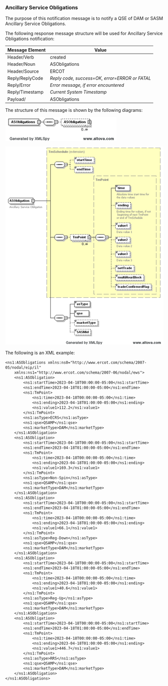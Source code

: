 ### Ancillary Service Obligations

The purpose of this notification message is to notify a QSE of DAM or
SASM Ancillary Service Obligations.

The following response message structure will be used for Ancillary
Service Obligations notification:

| <span class="mark">Message Element</span> | <span class="mark">Value</span>                |
|-------------------------------------------|------------------------------------------------|
| Header/Verb                               | created                                        |
| Header/Noun                               | ASObligations                                  |
| Header/Source                             | ERCOT                                          |
| Reply/ReplyCode                           | *Reply code, success=OK, error=ERROR or FATAL* |
| Reply/Error                               | *Error message, if error encountered*          |
| Reply/Timestamp                           | *Current System Timestamp*                     |
| Payload/                                  | ASObligations                                  |

The structure of this message is shown by the following diagrams:

![ASObligations](../Images/ASObligations.png)

![ASObligations Structure](../Images/ASObligations_Structure.png)

The following is an XML example:

~~~
<ns1:ASObligations xmlns:ns0="http://www.ercot.com/schema/2007-05/nodal/eip/il"
    xmlns:ns1="http://www.ercot.com/schema/2007-06/nodal/ews">
    <ns1:ASObligation>
        <ns1:startTime>2023-04-18T00:00:00-05:00</ns1:startTime>
        <ns1:endTime>2023-04-18T01:00:00-05:00</ns1:endTime>
        <ns1:TmPoint>
            <ns1:time>2023-04-18T00:00:00-05:00</ns1:time>
            <ns1:ending>2023-04-18T01:00:00-05:00</ns1:ending>
            <ns1:value1>112.2</ns1:value1>
        </ns1:TmPoint>
        <ns1:asType>ECRS</ns1:asType>
        <ns1:qse>QSAMP</ns1:qse>
        <ns1:marketType>DAM</ns1:marketType>
    </ns1:ASObligation>
    <ns1:ASObligation>
        <ns1:startTime>2023-04-18T00:00:00-05:00</ns1:startTime>
        <ns1:endTime>2023-04-18T01:00:00-05:00</ns1:endTime>
        <ns1:TmPoint>
            <ns1:time>2023-04-18T00:00:00-05:00</ns1:time>
            <ns1:ending>2023-04-18T01:00:00-05:00</ns1:ending>
            <ns1:value1>169.3</ns1:value1>
        </ns1:TmPoint>
        <ns1:asType>Non-Spin</ns1:asType>
        <ns1:qse>QSAMP</ns1:qse>
        <ns1:marketType>DAM</ns1:marketType>
    </ns1:ASObligation>
    <ns1:ASObligation>
        <ns1:startTime>2023-04-18T00:00:00-05:00</ns1:startTime>
        <ns1:endTime>2023-04-18T01:00:00-05:00</ns1:endTime>
        <ns1:TmPoint>
            <ns1:time>2023-04-18T00:00:00-05:00</ns1:time>
            <ns1:ending>2023-04-18T01:00:00-05:00</ns1:ending>
            <ns1:value1>66.1</ns1:value1>
        </ns1:TmPoint>
        <ns1:asType>Reg-Down</ns1:asType>
        <ns1:qse>QSAMP</ns1:qse>
        <ns1:marketType>DAM</ns1:marketType>
    </ns1:ASObligation>
    <ns1:ASObligation>
        <ns1:startTime>2023-04-18T00:00:00-05:00</ns1:startTime>
        <ns1:endTime>2023-04-18T01:00:00-05:00</ns1:endTime>
        <ns1:TmPoint>
            <ns1:time>2023-04-18T00:00:00-05:00</ns1:time>
            <ns1:ending>2023-04-18T01:00:00-05:00</ns1:ending>
            <ns1:value1>40.6</ns1:value1>
        </ns1:TmPoint>
        <ns1:asType>Reg-Up</ns1:asType>
        <ns1:qse>QSAMP</ns1:qse>
        <ns1:marketType>DAM</ns1:marketType>
    </ns1:ASObligation>
    <ns1:ASObligation>
        <ns1:startTime>2023-04-18T00:00:00-05:00</ns1:startTime>
        <ns1:endTime>2023-04-18T01:00:00-05:00</ns1:endTime>
        <ns1:TmPoint>
            <ns1:time>2023-04-18T00:00:00-05:00</ns1:time>
            <ns1:ending>2023-04-18T01:00:00-05:00</ns1:ending>
            <ns1:value1>446.7</ns1:value1>
        </ns1:TmPoint>
        <ns1:asType>RRS</ns1:asType>
        <ns1:qse>QSAMP</ns1:qse>
        <ns1:marketType>DAM</ns1:marketType>
    </ns1:ASObligation>
</ns1:ASObligations>
~~~
